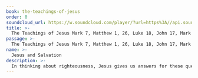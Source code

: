 ```yaml
---
book: the-teachings-of-jesus
order: 0
soundcloud_url: https://w.soundcloud.com/player/?url=https%3A//api.soundcloud.com/tracks/
title: >-
  The Teachings of Jesus Mark 7, Matthew 1, 26, Luke 18, John 17, Mark 12 - Jesus and Salvation
passage: >-
  The Teachings of Jesus Mark 7, Matthew 1, 26, Luke 18, John 17, Mark 12
name: >-
  Jesus and Salvation
description: >-
  In thinking about righteousness, Jesus gives us answers for these questions: What's wrong with human beings? What has God done about it? What should our individual response be?
---
```


